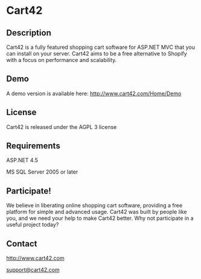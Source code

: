 # Cart42

## Description

Cart42 is a fully featured shopping cart software for ASP.NET MVC that you can install on your server. Cart42 aims to be a free alternative to Shopify with a focus on performance and scalability.

## Demo

A demo version is available here: http://www.cart42.com/Home/Demo

## License

Cart42 is released under the AGPL 3 license

## Requirements

ASP.NET 4.5

MS SQL Server 2005 or later

## Participate!

We believe in liberating online shopping cart software, providing a free platform for simple and advanced usage. Cart42 was built by people like you, and we need your help to make Cart42 better. Why not participate in a useful project today?

## Contact

http://www.cart42.com

support@cart42.com
